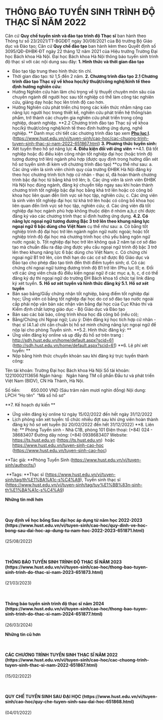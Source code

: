 # THÔNG BÁO TUYỂN SINH TRÌNH ĐỘ THẠC SĨ NĂM 2022

Căn cứ **Quy chế tuyển sinh và đào tạo trình độ Thạc sĩ** ban hành theo Thông tư số 23/2021/TT-BGDĐT ngày 30/08/2021 của Bộ trưởng Bộ Giáo dục và Đào tạo; Căn cứ **Quy chế đào tạo** ban hành kèm theo Quyết định số 3095/QĐ-ĐHBK-ĐT ngày 22 tháng 12 năm 2021 của Hiệu trưởng Trường Đại học Bách khoa Hà Nội. Đại học Bách khoa Hà Nội thông báo tuyển sinh trình độ thạc sĩ với các nội dung sau đây:
**1. Hình thức và thời gian đào tạo**
- Đào tạo tập trung theo hình thức tín chỉ.
- Thời gian đào tạo: từ 1,5 đến 2 năm.
**2. Chương trình đào tạo**
**2.1 Chương trình đào tạo Thạc sỹ về khoa học/kỹ thuật/công nghệ/kinh tế theo định hướng nghiên cứu:**
- Hướng Nghiên cứu hàn lâm chú trọng về lý thuyết chuyên môn sâu của chuyên ngành để người học sau tốt nghiệp có thể làm công tác nghiên cứu, giảng dạy hoặc học lên trình độ cao hơn.
- Hướng Nghiên cứu phát triển chú trọng các kiến thức nhằm nâng cao năng lực người học trong thiết kế, nghiên cứu phát triển hệ thống/sản phẩm, trở thành các chuyên gia nghiên cứu phát triển trong công nghiệp, doanh nghiệp.
**2.2 Chương trình đào tạo Thạc sỹ về khoa học/kỹ thuật/công nghệ/kinh tế theo định hướng ứng dụng, nghề nghiệp. **
Danh mục chi tiết các chương trình đào tạo xem <u>**Phụ lục I**</u>. (https://www.hust.edu.vn/vi/tuyen-sinh/cao-hoc/cac-chuong-trinh-tuyen-sinh-thac-si-nam-2022-651867.html)
**3. Phương thức tuyển sinh:**
- Xét tuyển theo hồ sơ năng lực
**4. Điều kiện đối với ứng viên**
**4.1. Đã tốt nghiệp hoặc đủ điều kiện công nhận tốt nghiệp đại học (hoặc trình độ tương đương trở lên) ngành phù hợp (được quy định trong hướng dẫn xét hồ sơ tuyển sinh đi kèm với chương trình đào tạo) **cụ thể như sau:
a. Các ứng viên là sinh viên chính quy của trường ĐHBK Hà Nội đăng ký theo học chương trình tích hợp cử nhân - thạc sĩ, đã hoàn thành chương trình bậc đại học từ bằng khá trở lên;
b. Các ứng viên là sinh viên ĐHBK Hà Nội học đúng ngành, đăng ký chuyển tiếp ngay sau khi hoàn thành chương trình tốt nghiệp bậc đại học bằng khá trở lên hoặc có công bố khoa học liên quan đến lĩnh vực sẽ học tập, nghiên cứu;
c. Các ứng viên là sinh viên tốt nghiệp đại học từ khá trở lên hoặc có công bố khoa học liên quan đến lĩnh vực sẽ học tập, nghiên cứu;
d. Các ứng viên đã tốt nghiệp đại học ngành phù hợp không thuộc diện ở nhóm a,b,c chỉ được đăng ký vào các chương trình thạc sĩ định hướng ứng dụng.
**4.2. Có năng lực ngoại ngữ tương đương Bậc 3 trở lên theo khung năng lực ngoại ngữ 6 bậc dùng cho Việt Nam** cụ thể như sau:
a. Có bằng tốt nghiệp trình độ đại học trở lên ngành ngôn ngữ nước ngoài; hoặc tốt nghiệp trình độ đại học mà chương trình học chủ yếu bằng ngôn ngữ nước ngoài;
b. Tốt nghiệp đại học trở lên không quá 2 năm tại cơ sở đào tạo mà chuẩn đầu ra đáp ứng được yêu cầu ngoại ngữ trình độ bậc 3 trở lên theo khung năng lực 6 bậc dùng cho Việt Nam;
c. Có chứng chỉ ngoại ngữ B1 trở lên, còn thời hạn do các cơ sở được Bộ Giáo dục và Đào tạo cho phép đào tạo tính đến thời điểm tuyển sinh;
d. Có các chứng chỉ ngoại ngữ tương đương trình độ B1 trở lên (Phụ lục II);
e. Đối với các ứng viên chưa đủ điều kiện ngoại ngữ ở các mục a, b, c, d có thể đăng ký dự thi ngoại ngữ do trường ĐH Bách khoa tổ chức tại link đăng ký xét tuyển.
**5. Hồ sơ xét tuyển và hình thức đăng ký
5.1. Hồ sơ xét tuyển**
- Bản sao bằng/Giấy chứng nhận tốt nghiệp, bảng điểm tốt nghiệp đại học; Ứng viên có bằng tốt nghiệp đại học do cơ sở đào tạo nước ngoài cấp phải nộp văn bản xác nhận văn bằng đại học của Cục Khảo thí và Kiểm định chất lượng giáo dục - Bộ Giáo dục và Đào tạo
- Bản sao các bài báo, công trình khoa học đã công bố (nếu có);
- Bằng/Chứng chỉ Ngoại ngữ;
Lưu ý: Diện đăng ký học tích hợp cử nhân - thạc sĩ (4.1.a) chỉ cần chuẩn bị hồ sơ minh chứng năng lực ngoại ngữ để nộp lại cho phòng Tuyển sinh.
**5.2. Hình thức đăng ký: **
- Ứng viên đăng ký online và up đầy đủ hồ sơ trên trang :
http://sdh.hust.edu.vn/home/default.aspx?scid=61 (http://sdh.hust.edu.vn/home/default.aspx?scid=61)
**6. Lệ phí xét tuyển: **
- Nộp bằng hình thức chuyển khoản sau khi đăng ký trực tuyến thành công:   

Tên tài khoản: Trường Đại học Bách khoa Hà Nội
Số tài khoản:  12210002113656
Ngân hàng:   Ngân hàng TM cổ phần Đầu tư và phát triển Việt Nam (BIDV), CN Hà Thành, Hà Nội.

Số tiền:         650.000 VND (Sáu trăm năm mươi nghìn đồng)
Nội dung:      LPCH “Họ tên”  “Mã số hồ sơ”

**7. Kế hoạch dự kiến **
- Ứng viên đăng ký online từ ngày 15/02/2022 đến hết ngày 31/12/2022
- Lịch phỏng vấn xét tuyển: tổ chức nhiều đợt sau khi ứng viên hoàn thành đăng ký hồ sơ xét tuyển (từ 20/02/2022 đến hết 31/12/2022)
**8. Liên hệ: **
Phòng Tuyển sinh - Nhà C1B, phòng 101
Điện thoại: (+84) 024 - 38683407
Đường dây nóng: (+84) 0938683407
Website: https://ts.hust.edu.vn (https://ts.hust.edu.vn)  hoặc https://www.hust.edu.vn/tuyen-sinh-cao-hoc (https://www.hust.edu.vn/tuyen-sinh-cao-hoc)

**Tác giả: **Phòng Tuyển Sinh (https://www.hust.edu.vn/vi/tuyen-sinh/author/ts/)

 **Tags: **Thạc sĩ (https://www.hust.edu.vn/vi/tuyen-sinh/tag/th%E1%BA%A1c-s%C4%A9), Tuyển sinh thạc sĩ (https://www.hust.edu.vn/vi/tuyen-sinh/tag/tuy%E1%BB%83n-sinh-th%E1%BA%A1c-s%C4%A9)

**Những tin mới hơn**

 
<h4>Quy định về học bổng Sau đại học áp dụng từ năm học 2022-2023 (https://www.hust.edu.vn/vi/tuyen-sinh/cao-hoc/quy-dinh-ve-hoc-bong-sau-dai-hoc-ap-dung-tu-nam-hoc-2022-2023-651871.html)</h4>
(25/08/2022)

 
<h4>THÔNG BÁO TUYỂN SINH TRÌNH ĐỘ THẠC SĨ NĂM 2023 (https://www.hust.edu.vn/vi/tuyen-sinh/cao-hoc/thong-bao-tuyen-sinh-trinh-do-thac-si-nam-2023-651873.html)</h4>
(21/03/2023)

 
<h4>Thông báo tuyển sinh trình độ thạc sĩ năm 2024 (https://www.hust.edu.vn/vi/tuyen-sinh/cao-hoc/thong-bao-tuyen-sinh-trinh-do-thac-si-nam-2024-651877.html)</h4>
(26/03/2024)

**Những tin cũ hơn**

 
<h4>CÁC CHƯƠNG TRÌNH TUYỂN SINH THẠC SĨ NĂM 2022 (https://www.hust.edu.vn/vi/tuyen-sinh/cao-hoc/cac-chuong-trinh-tuyen-sinh-thac-si-nam-2022-651867.html)</h4>
(15/02/2022)

 
<h4>QUY CHẾ TUYỂN SINH SAU ĐẠI HỌC (https://www.hust.edu.vn/vi/tuyen-sinh/cao-hoc/quy-che-tuyen-sinh-sau-dai-hoc-651868.html)</h4>
(04/01/2022)